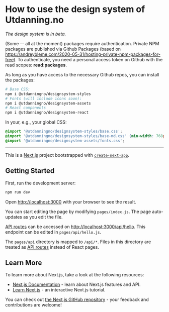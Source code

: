 # How to use the design system of Utdanning.no

*The design system is in beta.*

(Some -- all at the moment) packages require authentication. Private NPM packages are published via Github Packages (based on https://andreybleme.com/2020-05-31/hosting-private-npm-packages-for-free). To authenticate, you need a personal access token on Github with the read scopes: **read:packages**.

As long as you have access to the necessary Github repos, you can install the packages:

```sh
# Base CSS:
npm i @utdanningno/designsystem-styles
# Fonts (will include icons soon):
npm i @utdanningno/designsystem-assets
# React components
npm i @utdanningno/designsystem-react
```

In your, e.g., your global CSS:

```css
@import '@utdanningno/designsystem-styles/base.css';
@import '@utdanningno/designsystem-styles/base-md.css' (min-width: 768px);
@import '@utdanningno/designsystem-assets/fonts.css';
```

---

This is a [Next.js](https://nextjs.org/) project bootstrapped with [`create-next-app`](https://github.com/vercel/next.js/tree/canary/packages/create-next-app).

## Getting Started

First, run the development server:

```bash
npm run dev
```

Open [http://localhost:3000](http://localhost:3000) with your browser to see the result.

You can start editing the page by modifying `pages/index.js`. The page auto-updates as you edit the file.

[API routes](https://nextjs.org/docs/api-routes/introduction) can be accessed on [http://localhost:3000/api/hello](http://localhost:3000/api/hello). This endpoint can be edited in `pages/api/hello.js`.

The `pages/api` directory is mapped to `/api/*`. Files in this directory are treated as [API routes](https://nextjs.org/docs/api-routes/introduction) instead of React pages.

## Learn More

To learn more about Next.js, take a look at the following resources:

- [Next.js Documentation](https://nextjs.org/docs) - learn about Next.js features and API.
- [Learn Next.js](https://nextjs.org/learn) - an interactive Next.js tutorial.

You can check out [the Next.js GitHub repository](https://github.com/vercel/next.js/) - your feedback and contributions are welcome!
